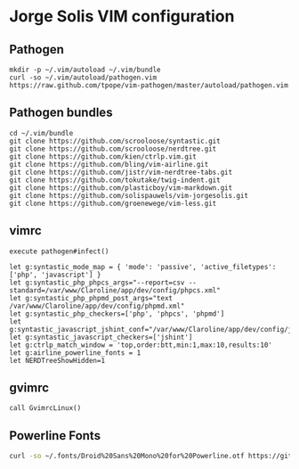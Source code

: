 Jorge Solis VIM configuration
=============================

Pathogen
--------

    mkdir -p ~/.vim/autoload ~/.vim/bundle
    curl -so ~/.vim/autoload/pathogen.vim https://raw.github.com/tpope/vim-pathogen/master/autoload/pathogen.vim

Pathogen bundles
----------------

    cd ~/.vim/bundle
    git clone https://github.com/scrooloose/syntastic.git
    git clone https://github.com/scrooloose/nerdtree.git
    git clone https://github.com/kien/ctrlp.vim.git
    git clone https://github.com/bling/vim-airline.git
    git clone https://github.com/jistr/vim-nerdtree-tabs.git
    git clone https://github.com/tokutake/twig-indent.git
    git clone https://github.com/plasticboy/vim-markdown.git
    git clone https://github.com/solispauwels/vim-jorgesolis.git
    git clone https://github.com/groenewege/vim-less.git

vimrc
-----

```vim
execute pathogen#infect()

let g:syntastic_mode_map = { 'mode': 'passive', 'active_filetypes': ['php', 'javascript'] }
let g:syntastic_php_phpcs_args="--report=csv --standard=/var/www/Claroline/app/dev/config/phpcs.xml"
let g:syntastic_php_phpmd_post_args="text /var/www/Claroline/app/dev/config/phpmd.xml"
let g:syntastic_php_checkers=['php', 'phpcs', 'phpmd']
let g:syntastic_javascript_jshint_conf="/var/www/Claroline/app/dev/config/jshint.json"
let g:syntastic_javascript_checkers=['jshint']
let g:ctrlp_match_window = 'top,order:btt,min:1,max:10,results:10'
let g:airline_powerline_fonts = 1
let NERDTreeShowHidden=1
```

gvimrc
------

```vim
call GvimrcLinux()
```

Powerline Fonts
---------------

```sh
curl -so ~/.fonts/Droid%20Sans%20Mono%20for%20Powerline.otf https://github.com/Lokaltog/powerline-fonts/blob/master/DroidSansMono/Droid%20Sans%20Mono%20for%20Powerline.otf?raw=true
```
